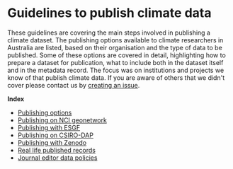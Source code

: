 # Guidelines to publish climate data

These guidelines are covering the main steps involved in publishing a climate dataset.
The publishing options available to climate researchers in Australia are listed, based on their organisation and the type of data to be published. 
Some of these options are covered in detail, highlighting how to prepare a dataset for publication, what to include both in the dataset itself and in the metadata record.
The focus was on institutions and projects we know of that publish climate data. If you are aware of others that we didn't cover please contact us by [creating an issue](https://github.com/ACDguide/Governance/issues/new/choose).

**Index**

* [Publishing options](publish-options.md)
* [Publishing on NCI geonetwork](publish-nci-geonetwork.md)
* [Publishing with ESGF](publish-esgf.md)
* [Publishing on CSIRO-DAP](publish-csiro-dap.md)
* [Publishing with Zenodo](publish-zenodo.md)
* [Real life published records](publish-examples.md)
* [Journal editor data policies](journals.md)
